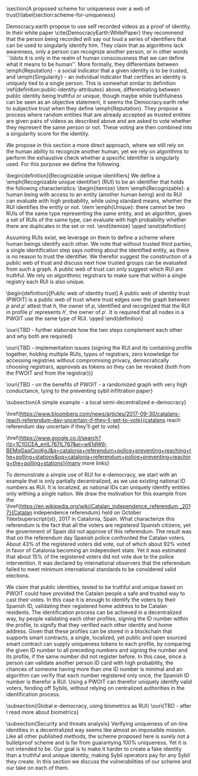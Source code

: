 \section{A proposed scheme for uniqueness over a web of trust}\label{section:scheme-for-uniqueness}

Democracy.earth propose to use self recorded videos as a proof of identity. In their white paper \cite{DemocracyEarth:WhitePaper} they recommend that the person being recorded will say out loud a series of identifiers that can be used to singularly identify him. They claim that as algorithms lack awareness, only a person can recognize another person, or in other words ``\ldots it is only in the realm of human consciousness that we can define what it means to be human''. More formally, they differentiate between \emph{Reputation} - a social indicator that a given identity is to be trusted, and \emph{Singularity} - an individual indicator that certifies an identity is uniquely tied to a single person. This is somewhat similar to definition \ref{definition:public-identity-attributes} above, differentiating between public identity being truthful or unique, though maybe while truthfulness can be seen as an objective statement, it seems the Democracy.earth refer to subjective trust when they define \emph{Reputation}. They propose a process where random entities that are already accepted as trusted entities are given pairs of videos as described above and are asked to vote whether they represent the same person or not. These voting are then combined into a singularity score for the identity.

We propose in this section a more direct approach, where we still rely on the human ability to recognize another human, yet we rely on algorithms to perform the exhaustive check whether a specific identifier is singularly used. For this purpose we define the following.

\begin{definition}[Recognizable unique identifiers]
We define a \emph{Recognizable unique identifier} (RUI) to be an identifier that holds the following characteristics:
\begin{itemize}
\item \emph{Recognizable}: a human being with access to an entity (another human being) and its RUI can evaluate with high probability, while using standard means, whether the RUI identifies the entity or not.
\item \emph{Unique}: there cannot be two RUIs of the same type representing the same entity, and an algorithm, given a set of RUIs of the same type, can evaluate with high probability whether there are duplicates in the set or not.
\end{itemize}
\qqed
\end{definition}

Assuming RUIs exist, we leverage on them to define a scheme where human beings identify each other. We note that without trusted third parties, a single identification step says nothing about the identified entity, as there is no reason to trust the identifier. We therefor suggest the construction of a public web of trust and discuss next how trusted groups can be evaluated from such a graph. A public web of trust can only suggest which RUI are truthful. We rely on algorithmic registrars to make sure that within a single registry each RUI is also unique.

\begin{definition}[Public web of identity trust]
A public web of identity trust (PWOIT) is a public web of trust where trust edges over the graph between $p$ and $p'$ attest that $h$, the owner of $p$, identified and recognized that the RUI in profile $p'$ represents $h'$, the owner of $p'$. It is required that all nodes in a PWOIT use the same type of RUI.
\qqed
\end{definition}

\ouri{TBD - further elaborate how the two steps complement each other and why both are required}

\ouri{TBD - implementation issues (signing the RUI and its containing profile together, holding multiple RUIs, types of registrars, zero knowledge for accessing registries without compromising privacy, democratically choosing registrars, approvals as tokens so they can be revoked (both from the PWOIT and from the registrar))}

\ouri{TBD - on the benefits of PWOIT - a randomized graph with very high conductance, tying to the preventing sybil infiltration paper}

\subsection{A simple example - a local semi-decentralized e-democracy}

\href{https://www.bloomberg.com/news/articles/2017-09-30/catalans-reach-referendum-day-uncertain-if-they-ll-get-to-vote}{catalans reach referendum day uncertain if they'll get to vote}

\href{https://www.google.co.il/search?rlz=1C1GCEA_enIL767IL767&ei=w61dW6-BEMqGaqCpoKgJ&q=catalonia+referendum+police+preventing+reaching+the+polling+stations&oq=catalonia+referendum+police+preventing+reaching+the+polling+stations}{many more links}

To demonstrate a simple use of RUI for e-democracy, we start with an example that is only partially decentralized, as we use existing national ID numbers as RUI. It is localized, as national IDs can uniquely identify entities only withing a single nation. We draw the motivation for this example from the \href{https://en.wikipedia.org/wiki/Catalan_independence_referendum,_2017}{Catalan independence referendum} held on October 1\textsuperscript{st}, 2017 in Catalonia, Spain. What characterize this referendum is the fact that all the voters are registered Spanish citizens, yet the government of Spain did not approve of this referendum. The result was that on the referendum day Spanish police confronted the Catalan voters. About 43\% of the registered voters did vote, out of which about 92\% voted in favor of Catalonia becoming an independent state. Yet it was estimated that about 15\% of the registered voters did not vote due to the police intervention. It was declared by international observers that the referendum failed to meet minimum international standards to be considered valid elections.

We claim that public identities, tested to be truthful and unique based on PWOIT could have provided the Catalan people a safe and trusted way to cast their votes. In this case it is enough to identify the voters by their Spanish ID, validating their registered home address to be Catalan residents. The identification process can be achieved in a decentralized way, by people validating each other profiles, signing the ID number within the profile, to signify that they verified each other identity and home address. Given that these profiles can be stored in a blockchain that supports smart contracts, a single, localized, yet public and open sourced smart contract can supply uniqueness tokens to each profile, by comparing the given ID number to all preceding numbers and signing the number and its profile, if the same number did not register before. In this case, since a person can validate another person ID card with high probability, the chances of someone having more than one ID number is minimal and an algorithm can verify that each number registered only once, the Spanish ID number is therefor a RUI. Using a PWOIT can therefor uniquely identify valid voters, fending off Sybils, without relying on centralized authorities in the identification process.

\subsection{Global e-democracy, using biometrics as RUI}
\ouri{TBD - after I read more about biometrics}

\subsection{Security and threats analysis}
Verifying uniqueness of on-line identities in a decentralized way seems like almost an impossible mission. Like all other published methods, the scheme proposed here is surely not a bulletproof scheme and is far from guarantying 100\% uniqueness. Yet it is not intended to be. Our goal is to make it harder to create a fake identity than a truthful and unique identity, making Sybil operators pay for any Sybil they create. In this section we discuss the vulnerabilities of our scheme and our take on each of them.
